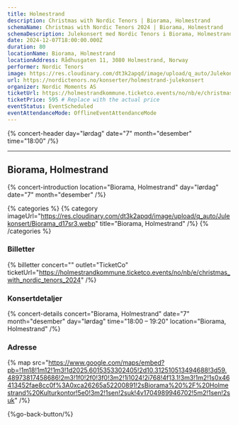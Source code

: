 ```yaml
---
title: Holmestrand
description: Christmas with Nordic Tenors | Biorama, Holmestrand
schemaName: Christmas with Nordic Tenors 2024 | Biorama, Holmestrand
schemaDescription: Julekonsert med Nordic Tenors i Biorama, Holmestrand
date: 2024-12-07T18:00:00.000Z
duration: 80
locationName: Biorama, Holmestrand
locationAddress: Rådhusgaten 11, 3080 Holmestrand, Norway
performer: Nordic Tenors
image: https://res.cloudinary.com/dt3k2apqd/image/upload/q_auto/Julekonsert/Holmestrand_OG_ke0zku.webp
url: https://nordictenors.no/konserter/holmestrand-julekonsert
organizer: Nordic Moments AS
ticketUrl: https://holmestrandkommune.ticketco.events/no/nb/e/christmas_with_nordic_tenors_2024
ticketPrice: 595 # Replace with the actual price
eventStatus: EventScheduled
eventAttendanceMode: OfflineEventAttendanceMode
---
```


{% concert-header day="lørdag" date="7" month="desember" time="18:00" /%}

---

## Biorama, Holmestrand

{% concert-introduction location="Biorama, Holmestrand" day="lørdag" date="7" month="desember" /%}

{% categories %}
{% category imageUrl="https://res.cloudinary.com/dt3k2apqd/image/upload/q_auto/Julekonsert/Biorama_d17sr3.webp" title="Biorama, Holmestrand" /%}
{% /categories %}

### Billetter

{% billetter concert="" outlet="TicketCo" ticketUrl="https://holmestrandkommune.ticketco.events/no/nb/e/christmas_with_nordic_tenors_2024" /%}

### Konsertdetaljer

{% concert-details concert="Biorama, Holmestrand" date="7" month="desember" day="lørdag" time="18:00 – 19:20" location="Biorama, Holmestrand" /%}

### Adresse

{% map src="https://www.google.com/maps/embed?pb=!1m18!1m12!1m3!1d2025.6015353302405!2d10.312510513494688!3d59.48973817458686!2m3!1f0!2f0!3f0!3m2!1i1024!2i768!4f13.1!3m3!1m2!1s0x46413452fae8cc0f%3A0xca26265a52200891!2sBiorama%20%2F%20Holmestrand%20Kulturkontor!5e0!3m2!1sen!2suk!4v1704989946702!5m2!1sen!2suk" /%}

{%go-back-button/%}

